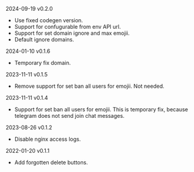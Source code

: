 2024-09-19 v0.2.0
  - Use fixed codegen version.
  - Support for confugurable from env API url.
  - Support for set domain ignore and max emojii.
  - Default ignore domains.

2024-01-10 v0.1.6
  - Temporary fix domain.

2023-11-11 v0.1.5
  - Remove support for set ban all users for emojii. Not needed.

2023-11-11 v0.1.4
  - Support for set ban all users for emojii. This is temporary fix, because telegram does not send join chat messages.

2023-08-26 v0.1.2
  - Disable nginx access logs.

2022-01-20 v0.1.1
  - Add forgotten delete buttons.
